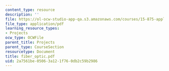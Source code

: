 ```yaml
---
content_type: resource
description: ''
file: https://ol-ocw-studio-app-qa.s3.amazonaws.com/courses/15-875-applications-of-system-dynamics-spring-2004/2a7561be05063a121f760db2c59b2986_fiber_optic.pdf
file_type: application/pdf
learning_resource_types:
- Projects
ocw_type: OCWFile
parent_title: Projects
parent_type: CourseSection
resourcetype: Document
title: fiber_optic.pdf
uid: 2a7561be-0506-3a12-1f76-0db2c59b2986
---
```

